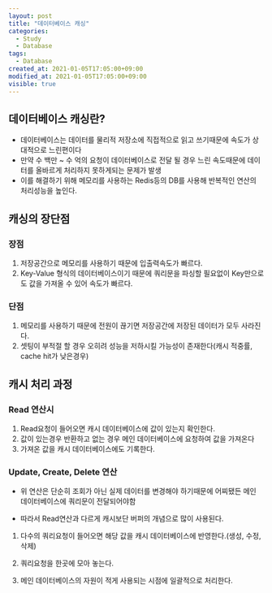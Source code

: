```yaml
---
layout: post
title: "데이터베이스 캐싱"
categories:
  - Study
  - Database
tags:
  - Database
created_at: 2021-01-05T17:05:00+09:00
modified_at: 2021-01-05T17:05:00+09:00
visible: true
---
```


## 데이터베이스 캐싱란?

* 데이터베이스는 데이터를 물리적 저장소에 직접적으로 읽고 쓰기때문에 속도가 상대적으로 느린편이다
* 만약 수 백만 ~ 수 억의 요청이 데이터베이스로 전달 될 경우 느린 속도때문에 데이터를 올바르게 처리하지 못하게되는 문제가 발생
* 이를 해결하기 위해 메모리를 사용하는 Redis등의 DB를 사용해 반복적인 연산의 처리성능을 높인다.



## 캐싱의 장단점

### 장점

1. 저장공간으로 메모리를 사용하기 때문에 입출력속도가 빠르다.
2. Key-Value 형식의 데이터베이스이기 때문에 쿼리문을 파싱할 필요없이 Key만으로도 값을 가져올 수 있어 속도가 빠르다.



### 단점

1. 메모리를 사용하기 때문에 전원이 끊기면 저장공간에 저장된 데이터가 모두 사라진다.
2. 셋팅이 부적절 할 경우 오히려 성능을 저하시킬 가능성이 존재한다(캐시 적중률, cache hit가 낮은경우)



## 캐시 처리 과정

### Read 연산시

1. Read요청이 들어오면 캐시 데이터베이스에 값이 있는지 확인한다.
2. 값이 있는경우 반환하고 없는 경우 메인 데이터베이스에 요청하여 값을 가져온다
3. 가져온 값을 캐시 데이터베이스에도 기록한다.



### Update, Create, Delete 연산

* 위 연산은 단순히 조회가 아닌 실제 데이터를 변경해야 하기때문에 어찌됐든 메인 데이터베이스에 쿼리문이 전달되어야함

* 따라서 Read연산과 다르게 캐시보단 버퍼의 개념으로 많이 사용된다.

1. 다수의 쿼리요청이 들어오면 해당 값을 캐시 데이터베이스에 반영한다.(생성, 수정, 삭제)

2. 쿼리요청을 한곳에 모아 놓는다.
3. 메인 데이터베이스의 자원이 적게 사용되는 시점에 일괄적으로 처리한다.